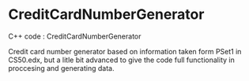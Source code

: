 # CreditCardNumberGenerator
C++ code : CreditCardNumberGenerator 

Credit card number generator based on information taken form PSet1 in CS50.edx, but a litle bit advanced to give 
the code full functionality in proccesing and generating data.
